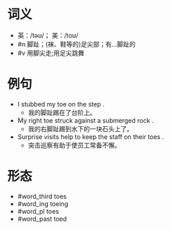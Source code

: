 # 词义
- 英：/təʊ/； 美：/toʊ/
- #n 脚趾；(袜、鞋等的)足尖部；有…脚趾的
- #v 用脚尖走;用足尖跳舞
# 例句
- I stubbed my toe on the step .
	- 我的脚趾踢在了台阶上。
- My right toe struck against a submerged rock .
	- 我的右脚趾踢到水下的一块石头上了。
- Surprise visits help to keep the staff on their toes .
	- 突击巡察有助于使员工常备不懈。
# 形态
- #word_third toes
- #word_ing toeing
- #word_pl toes
- #word_past toed
